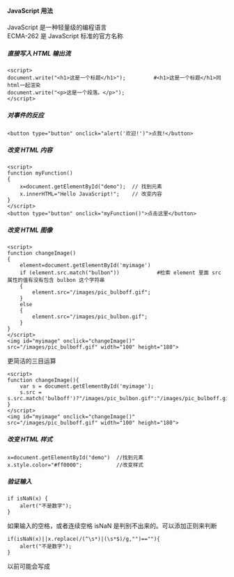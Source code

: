 #### JavaScript 用法 
JavaScript 是一种轻量级的编程语言  
ECMA-262 是 JavaScript 标准的官方名称


##### 直接写入 HTML 输出流
```
<script>
document.write("<h1>这是一个标题</h1>");         #<h1>这是一个标题</h1>同html一起渲染
document.write("<p>这是一个段落。</p>");
</script>
```
##### 对事件的反应
```
<button type="button" onclick="alert('欢迎!')">点我!</button>
```
##### 改变 HTML 内容
```
<script>
function myFunction()
{
	x=document.getElementById("demo");  // 找到元素
	x.innerHTML="Hello JavaScript!";    // 改变内容
}
</script>
<button type="button" onclick="myFunction()">点击这里</button>
```
##### 改变 HTML 图像
```
<script>
function changeImage()
{
    element=document.getElementById('myimage')
    if (element.src.match("bulbon"))            #检索 element 里面 src 属性的值有没有包含 bulbon 这个字符串
    {
        element.src="/images/pic_bulboff.gif";
    }
    else
    {
        element.src="/images/pic_bulbon.gif";
    }
}
</script>
<img id="myimage" onclick="changeImage()" src="/images/pic_bulboff.gif" width="100" height="180">
```
更简洁的三目运算
```
<script>
function changeImage(){
	var s = document.getElementById('myimage');
	s.src = s.src.match('bulboff')?"/images/pic_bulbon.gif":"/images/pic_bulboff.gif";
}
</script>
<img id="myimage" onclick="changeImage()" src="/images/pic_bulboff.gif" width="100" height="180">

```
##### 改变 HTML 样式
```
x=document.getElementById("demo")  //找到元素 
x.style.color="#ff0000";           //改变样式
```
##### 验证输入
```
if isNaN(x) {
    alert("不是数字");
}
```
如果输入的空格，或者连续空格 isNaN 是判别不出来的。可以添加正则来判断
```
if(isNaN(x)||x.replace(/(^\s*)|(\s*$)/g,"")==""){
    alert("不是数字");
}
```
以前可能会写成 <script type="text/javascript"> 
现在直接 <script> 就可以了。JavaScript 是所有现代浏览器以及 HTML5 中的默认脚本语言

##### 位置
通常的做法是把函数放入 <head> 部分中，或者放在页面底部。这样就可以把它们安置到同一处位置，不会干扰页面的内容  
也可以外置 script
```
<body>
<script src="myScript.js"></script>        #外部脚本不能包含 <script> 标签
</body>
```

#### JavaScript 输出
##### 显示数据
- window.alert() 弹出警告框。
- document.write() 将内容写到 HTML 文档中。      #如果在文档已完成加载后执行 document.write，整个 HTML 页面将被覆盖
- innerHTML 写入到 HTML 元素。
- console.log() 写入到浏览器的控制台

```
window.alert(5 + 6)
document.write("段落已修改")
document.write(date())           #调用日期函数        
document.getElementById("demo").innerHTML = "段落已修改。"

a = 5;
b = 6;
c = a + b;
console.log(c)
```

#### JavaScript 语法
##### 字面量   
在编程语言中，一般固定值称为字面量  
- 数字（Number）字面量  可以是整数或者是小数，或者是科学计数(e)
- 字符串（String）字面量  可以使用单引号或双引号:
- 表达式字面量 用于计算
- 数组（Array）字面量  定义一个数组
- 对象（Object）字面量 定义一个对象（如json）
- 函数（Function）字面量 定义一个函数
##### 数据类型
```
var length = 16;                                  // Number 通过数字字面量赋值 
var points = x * 10;                              // Number 通过表达式字面量赋值
var lastName = "Johnson";                         // String 通过字符串字面量赋值
var cars = ["Saab", "Volvo", "BMW"];              // Array  通过数组字面量赋值
var person = {firstName:"John", lastName:"Doe"};  // Object 通过对象字面量赋值
```
##### 变量
```
var x, length    #使用关键字 var 来定义变量
x = 5
length = 6
```
在指令式语言中，变量通常是可变的。字面量是一个恒定的值

##### 操作符
- 赋值，算术和位运算符	=  +  -  *  /	在 JS 运算符中描述
- 条件，比较及逻辑运算符	==  != <  > 	在 JS 比较运算符中描述

##### 关键字与注释
语句是用分号分隔
```
var y = x * 10;
```
JavaScript 关键字必须以字母、下划线（_）或美元符（$）开始

##### 函数
```
function myFunction(a, b) {
   	return a * b;                                // 返回 a 乘以 b 的结果
}
```

javascript字母大小写
javaScript 使用 Unicode 字符集
JavaScript 中，常见的是驼峰法的命名规则

#### JavaScript 语句
通常我们在每条可执行的语句结尾添加分号。
```
var y = x * 10;
```
使用分号的另一用处是在一行中编写多条语句。
```
var y = x * 10;var m 
```

##### 代码块
代码块以左花括号开始，以右花括号结束。
代码块的作用是一并地执行语句序列
函数中常见

##### 语句标识符
JavaScript 语句通常以一个 语句标识符 为开始，并执行该语句
```
break	
catch	语句块，在 try 语句块执行出错时执行 catch 语句块。
continue	跳过循环中的一个迭代。
do ... while	执行一个语句块，在条件语句为 true 时继续执行该语句块。
for	在条件语句为 true 时，可以将代码块执行指定的次数。
for ... in	
function	定义一个函数
if ... else	
return	
switch	用于基于不同的条件来执行不同的动作。
throw	抛出（生成）错误 。
try	实现错误处理，与 catch 一同使用。
var	
while	
```
##### 对代码行进行折行
```
document.write("你好 \
世界!");

document.write \       #但是这样不行
("你好世界!");
```
#### JavaScript 注释
##### 多行注释
以 /* 开始，以 */ 结尾。

#### 应用注释符号验证浏览器是否支持 JavaScript 脚本功能
```
<script>
<!--                                                    #HTML提供的注释符号进行验证,不支持javascrip的会被注释掉
document.write("您的浏览器支持JavaScript脚本!");          #支持的会读取，用//避免 JavaScript 执行 --> 标签
//-->
</script>
```

#### JavaScript 变量
- 变量必须以字母开头
- 变量也能以 $ 和 _ 符号开头（不过我们不推荐这么做）
- 变量名称对大小写敏感（y 和 Y 是不同的变量）
```
var carname;  #声明一个变量，为空值undefined
````
一条语句，多个变量
```
var lastname="Doe", age=30, job="carpenter";
```
也可以分行
```
var lastname="Doe",
age=30,
job="carpenter";
```
但是这样不行
```
var x,y,z=1;    #x,y 为 undefined， z 为 1
```
重新声明变量不会丢失值
```
var carname="Volvo"; 
var carname;              #还是"Volvo"  
```
##### let变量
let允许你声明一个作用域被限制在块级中的变量、语句或者表达式。在Function中局部变量推荐使用let变量，避免变量名冲突
let 声明的变量只在其声明的块或子块中可用  
var 声明的变量的作用域是整个封闭函数
```
function varTest() {
    var x = 1;
    if (true) {
        var x = 2;       // 同样的变量!
        console.log(x);  // 2
    }
    console.log(x);  // 2
}

function letTest() {
    let x = 1;
    if (true) {
        let x = 2;       // 不同的变量    
        console.log(x);  // 2  
    }
    console.log(x);  // 1
}
```

##### 变量作用域
Javascript声明变量的时候，虽然用var关键字声明和不用关键字声明，很多时候运行并没有问题，但是这两种方式还是有区别的
```
// num1为全局变量，num2为window的一个属性      #????????
var num1 = 1;
num2 = 2;
// delete num1;  无法删除
// delete num2;  删除
function model(){
var num1 = 1; // 本地变量
num2 = 2;     // window的属性
    // 匿名函数
    (function(){
        var num = 1; // 本地变量
        num1 = 2; // 继承作用域（闭包）
        num3 = 3; // window的属性
    }())
}
```
#### JavaScript 数据类型
字符串（String）、数字(Number)、布尔(Boolean)、数组(Array)、对象(Object)、空（Null）、未定义（Undefined）

##### 动态类型
相同的变量可用作不同的类型

##### 字符串
...
##### 数字
只有一种数字类型。数字可以带小数点，也可以不带
```
var x1=34.00;      //使用小数点来写
var x2=34;         //不使用小数点来写
```
极大或极小的数字可以通过科学（指数）计数法来书写
```
var y=123e5;      // 12300000
var z=123e-5;     // 0.00123
```

##### 布尔
```
var x=true;
var y=false;      #首字母小写，python首字母大写
```
##### 数组
```
var cars=new Array();
cars[0]="Saab";                
cars[1]="Volvo";
cars[2]="BMW";
```
或者(condensed array):
```
var cars=new Array("Saab","Volvo","BMW");
```
或者 (literal array):
```
var cars=["Saab","Volvo","BMW"];
```
##### java对象       
对象由花括号分隔。在括号内部，对象的属性以名称和值对的形式 (name : value) 来定义。属性由逗号分隔，有点像python dict
```
var person={firstname:"John", lastname:"Doe", id:5566};   #有三个属性
```
查找
```
name=person.lastname;        
name=person["lastname"];
```

##### Undefined 和 Null
可以通过将变量的值设置为 null 来清空变量
```
cars=null;
person=null;
```
##### 声明变量类型
声明新变量时，可以使用关键词 "new" 来声明其类型
```
var carname=new String;
var x=      new Number;
var y=      new Boolean;
var cars=   new Array;
var person= new Object;
```
#### JavaScript 对象
键值对在 JavaScript 对象通常称为 对象属性

##### 访问对象属性
两种方式访问对象属性
```
person.lastName;
person["lastName"];
```
##### 对象方法
对象方法通过添加 () 调用 (作为一个函数)
```
var person = {
    firstName: "John",
    lastName : "Doe",
    id : 5566,
    fullName : function() 
	{
       return this.firstName + " " + this.lastName;
    }
};
```
对上述对象操作
```
name = person.fullName;     #结果：function() { return this.firstName + " " + this.lastName; }

name = person.fullName();   #结果John Doe
```
#### JavaScript 函数
函数就是包裹在花括号中的代码块，前面使用了关键词 function：
```
function functionname()
{
执行代码
}
```
##### 传参
您可以发送任意多的参数，由逗号 (,) 分隔：
```
myFunction(argument1,argument2)

```
声明函数时，请把参数作为变量来声明
```
function myFunction(var1,var2)
{
代码
}
```
实例
```
<p>点击这个按钮，来调用带参数的函数。</p>
<button onclick="myFunction('Harry Potter','Wizard')">点击这里</button>
<script>
function myFunction(name,job){
    alert("Welcome " + name + ", the " + job);
}
</script>
```
##### 带有返回值的函数``
```
function myFunction()
{
    var x=5;
    return x;
}
```
函数调用将被返回值取代
```
var myVar=myFunction();
document.getElementById("demo").innerHTML=myFunction();
```
return退出函数
```
function myFunction(a,b)       
{
    if (a>b)       #如果 a 大于 b，则上面的代码将退出函数，并不会计算 a 和 b 的总和
    {
        return;
    }
    x=a+b
}
```

##### 向未声明的 JavaScript 变量分配值
如果您把值赋给尚未声明的变量，该变量将被自动作为 window 的一个属性。 并不是windows
```
carname="Volvo";
```
非严格模式下给未声明变量赋值创建的全局变量，是全局对象的可配置属性，可以删除。
```
var var1 = 1; // 不可配置全局属性
var2 = 2; // 没有使用 var 声明，可配置全局属性

console.log(this.var1); // 1
console.log(window.var1); // 1

delete var1; // false 无法删除
console.log(var1); //1

delete var2; 
console.log(delete var2); // true
console.log(var2); // 已经删除 报错变量未定义
```
##### JavaScript 变量的全局属性
？？？？？

#### JavaScript 作用域
作用域为可访问变量，对象，函数的集合  
##### 局部作用域
变量在函数内声明，变量为局部作用域
```
// 此处不能调用 carName 变量
function myFunction() {
    var carName = "Volvo";
    // 函数内可调用 carName 变量
}
```
因为局部变量只作用于函数内，所以不同的函数可以使用相同名称的变量

##### 全局作用域
全局变量有 全局作用域
```
var carName = " Volvo";
// 此处可调用 carName 变量
function myFunction() {
    // 函数内可调用 carName 变量
}
```
如果变量在函数内没有声明（没有使用 var 关键字），该变量为全局变量    

```
// 此处可调用 carName 变量
 
function myFunction() {
    carName = "Volvo";
    // 此处可调用 carName 变量
}
```

##### JavaScript 变量生命周期 
局部变量在函数执行完毕后销毁   
全局变量在页面关闭后销毁

##### HTML 中的全局变量  
在 HTML 中, 全局变量是 window 对象: 所有数据变量都属于 window 对象
```
全局变量，或者函数，可以覆盖 window 对象的变量或者函数  
局部变量，包括 window 对象可以覆盖全局变量和函数
```

#### JavaScript 事件
常见的HTML事件
```
onchange      HTML 元素改变
onclick       用户点击 HTML 元素
onmouseover   用户在一个HTML元素上移动鼠标
onmouseout    用户从一个HTML元素上移开鼠标
onkeydown     用户按下键盘按键
onload        浏览器已完成页面的加载
```

HTML 元素中可以添加事件属性，使用 JavaScript 代码来添加 HTML 元素。 
```
<some-HTML-element some-event='JavaScript 代码'>
<some-HTML-element some-event="JavaScript 代码">
```
```
<button onclick="getElementById('demo').innerHTML=Date()">现在的时间是?</button>       
<button onclick="this.innerHTML=Date()">现在的时间是?</button>               #修改自身button元素显示的文字
```

#### JavaScript 字符串
##### 特殊字符
```
\'	单引号
\"	双引号
\\	反斜杠
\n	换行
\r	回车
\t	tab(制表符)
\b	退格符
\f	换页符
```

##### 字符串可以是对象
通常JavaScript 字符串是原始值（原始值字符串），可以使用字符创建： var firstName = "John"   
但我们也可以使用 new 关键字将字符串定义为一个对象（对象字符串）： var firstName = new String("John")
```
var x = "John";
var y = new String("John");
typeof x // 返回 String
typeof y // 返回 Object
```
不要创建 String 对象。它会拖慢执行速度，并可能产生其他副作用
```
var x = "John";              
var y = new String("John");
(x === y) // 结果为 false，因为 x 是字符串，y 是对象
```
=== 为绝对相等，即数据类型与值都必须相等。

##### 字符串属性和方法
原始值字符串，如 "John", 没有属性和方法(因为他们不是对象)。
原始值可以使用 JavaScript 的属性和方法，因为 JavaScript 在执行方法和属性时可以把原始值当作对象
**属性**
```
constructor	返回创建字符串属性的函数
length	返回字符串的长度
prototype	允许您向对象添加属性和方法
```
**方法**
```
charAt()	返回指定索引位置的字符
charCodeAt()	返回指定索引位置字符的 Unicode 值
concat()	连接两个或多个字符串，返回连接后的字符串
fromCharCode()	将 Unicode 转换为字符串
indexOf()	返回字符串中检索指定字符第一次出现的位置
lastIndexOf()	返回字符串中检索指定字符最后一次出现的位置
localeCompare()	用本地特定的顺序来比较两个字符串
match()	找到一个或多个正则表达式的匹配
replace()	替换与正则表达式匹配的子串
search()	检索与正则表达式相匹配的值
slice()	提取字符串的片断，并在新的字符串中返回被提取的部分
split()	把字符串分割为子字符串数组
substr()	从起始索引号提取字符串中指定数目的字符
substring()	提取字符串中两个指定的索引号之间的字符
toLocaleLowerCase()	根据主机的语言环境把字符串转换为小写，只有几种语言（如土耳其语）具有地方特有的大小写映射
toLocaleUpperCase()	根据主机的语言环境把字符串转换为大写，只有几种语言（如土耳其语）具有地方特有的大小写映射
toLowerCase()	把字符串转换为小写
toString()	返回字符串对象值
toUpperCase()	把字符串转换为大写
trim()	移除字符串首尾空白
valueOf()	返回某个字符串对象的原始值
```
#### JavaScript 运算符
##### 算术运算符
y=5
```
+	加法	   x=y+2	7	5	
-	减法	   x=y-2	3	5	
*	乘法	   x=y*2	10	5	
/	除法	   x=y/2	2.5	5	
%	取模（余数）	x=y%2	     1	     5	
++	自增	   x=++y	6	6	 #++y先自增后赋值
                     x=y++	  5	  6	   #y++先赋值后自增
--	自减	   x=--y	4	4	
                     x=y--	  5	  4
```

##### 赋值运算符
x=10 和 y=5
```
=	x=y	 	x=5	 
+=	x+=y	x=x+y	x=15	 
-=	x-=y	x=x-y	x=5	 
*=	x*=y	x=x*y	x=50	 
/=	x/=y	x=x/y	x=2	 
%=	x%=y	x=x%y	x=0
```

##### 用于字符串的 + 运算符
```
txt1="What a very";
txt2="nice day";
txt3=txt1+txt2;             #What a verynice day
```
把空格插入一个字符串之中
```
txt1="What a very ";
txt2="nice day";
txt3=txt1+txt2;             #What a very nice day
```
把空格插入表达式中
```
txt1="What a very";
txt2="nice day";
txt3=txt1+" "+txt2;             #What a very nice day
```
##### 对字符串和数字进行加法运算
如果把数字与字符串相加，结果将成为字符串！
```
x=5+5;
y="5"+5;
z="Hello"+5;
```

##### 逻辑运算符
逻辑运算符用于测定变量或值之间的逻辑。
给定 x=6 以及 y=3
```
&&	and	(x < 10 && y > 1) 为 true
||	or	(x==5 || y==5) 为 false
!	not	!(x==y) 为 true
```
##### 条件运算符
基于某些条件对变量进行赋值
```
voteable=(age<18)?"年龄太小":"年龄已达到";   #如果变量 age 中的值小于 18，则向变量 voteable 赋值 "年龄太小"，否则赋值 "年龄已达到"

```
#### JavaScript if...Else 语句
##### if 语句
```
if (time<20)
{
    x="Good day";
}
```

##### if...else 语句
```
if (time<20)
{
    x="Good day";
}
else
{
    x="Good evening";
}

```

##### if...else if...else 语句
```
if (time<10)
{
    document.write("<b>早上好</b>");
}
else if (time>=10 && time<16)
{
    document.write("<b>今天好</b>");
}
else
{
    document.write("<b>晚上好!</b>");
}
```
#### JavaScript switch 语句
switch 语句来选择要执行的多个代码块之一
```
var d=new Date().getDay(); 
switch (d) 
{ 
  case 0:x="今天是星期日"; 
  break; 
  case 1:x="今天是星期一"; 
  break; 
  case 2:x="今天是星期二"; 
  break; 
  case 3:x="今天是星期三"; 
  break; 
  case 4:x="今天是星期四"; 
  break; 
  case 5:x="今天是星期五"; 
  break; 
  case 6:x="今天是星期六"; 
  break; 
}
```

##### default 关键词
请使用 default 关键词来规定匹配不存在时做的事情
```
var d=new Date().getDay();
switch (d)
{
    case 6:x="今天是星期六";
    break;
    case 0:x="今天是星期日";
    break;
    default:
    x="期待周末";
}
document.getElementById("demo").innerHTML=x;b
```
#### JavaScript for 循环
```
for (var i=0;i<cars.length;i++)
{ 
    document.write(cars[i] + "<br>");
}
```
##### 不同类型的循环
- for - 循环代码块一定的次数
- for/in - 循环遍历对象的属性
- while - 当指定的条件为 true 时循环指定的代码块
- do/while - 同样当指定的条件为 true 时循环指定的代码块

**For 循环**
```
for (var i=0; i<5; i++)
{
      x=x + "该数字为 " + i + "<br>";
}
```
开始变量省略写法
```
var i=2,len=cars.length;      #循环体外部已经定义变量
for (; i<len; i++)
{ 
    document.write(cars[i] + "<br>");
}
```
循环条件省略，那么必须在循环内提供 break。否则循环就无法停下来

变量的变化也可以省略
```
var i=0,len=cars.length;
for (; i<len; )
{ 
    document.write(cars[i] + "<br>");
    i++;                     #但是通常内部有相应的代码
}
```
##### For/In 循环
JavaScript for/in 语句循环遍历对象的属性
```
var x;
var txt="";
var person={fname:"John",lname:"Doe",age:25}; 

for (x in person)  // x 为属性名
{
    txt=txt + person[x];
}
```

#### JavaScript while 循环
##### while
```
while (i<5)
{
    x=x + "The number is " + i + "<br>";
    i++;
}
```
